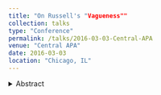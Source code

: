 ```yaml
---
title: "On Russell's "Vagueness""
collection: talks
type: "Conference"
permalink: /talks/2016-03-03-Central-APA
venue: "Central APA"
date: 2016-03-03
location: "Chicago, IL"
---
```


<details>
  <summary>Abstract</summary>
I argue that Bertrand Russell's 1923 ''Vagueness'' has wrongly endured long-standing
criticism in the secondary literature on metaphysical vagueness. I divide the most com-
mon criticisms of Russell into three 'myths', as I call them. I then indicate why none
of these three myths is justifed by the light of a close reading of Russell's 1923 piece.
The upshot of dispelling the myths is inviting work on *representationalism*, the view
that metaphysical vagueness is a feature of representations.
</details>
